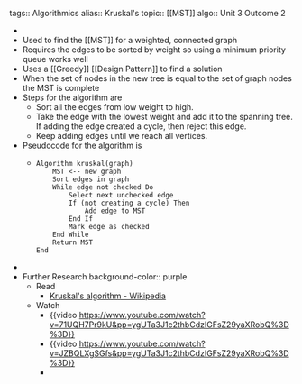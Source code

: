 tags:: Algorithmics
alias:: Kruskal's
topic:: [[MST]] 
algo:: Unit 3 Outcome 2

-
- Used to find the [[MST]] for a weighted, connected graph
- Requires the edges to be sorted by weight so using a minimum priority queue works well
- Uses a [[Greedy]] [[Design Pattern]] to find a solution
- When the set of nodes in the new tree is equal to the set of graph nodes the MST is complete
- Steps for the algorithm are
	- Sort all the edges from low weight to high.
	- Take the edge with the lowest weight and add it to the spanning tree. If adding the edge created a cycle, then reject this edge.
	- Keep adding edges until we reach all vertices.
- Pseudocode for the algorithm is
	- ```
	  Algorithm kruskal(graph)
	      MST <-- new graph
	      Sort edges in graph
	      While edge not checked Do
	          Select next unchecked edge
	          If (not creating a cycle) Then
	              Add edge to MST
	          End If
	          Mark edge as checked
	      End While
	      Return MST
	  End
	  ```
-
- Further Research
  background-color:: purple
	- Read
		- [Kruskal's algorithm - Wikipedia](https://en.wikipedia.org/wiki/Kruskal%27s_algorithm)
	- Watch
		- {{video https://www.youtube.com/watch?v=71UQH7Pr9kU&pp=ygUTa3J1c2thbCdzIGFsZ29yaXRobQ%3D%3D}}
		- {{video https://www.youtube.com/watch?v=JZBQLXgSGfs&pp=ygUTa3J1c2thbCdzIGFsZ29yaXRobQ%3D%3D}}
		-